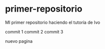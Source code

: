 # primer-repositorio
MI primer repositorio haciendo el tutoría de Ivo

commit 1
commit 2
commit 3

nuevo pagina
